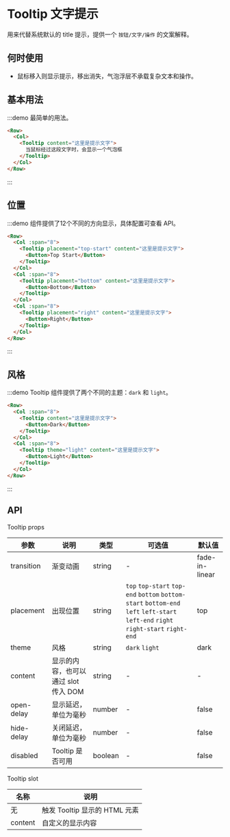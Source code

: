 # Tooltip 文字提示

用来代替系统默认的 title 提示，提供一个 `按钮/文字/操作` 的文案解释。

## 何时使用

- 鼠标移入则显示提示，移出消失，气泡浮层不承载复杂文本和操作。

## 基本用法

:::demo 最简单的用法。

```html
<Row>
  <Col> 
    <Tooltip content="这里是提示文字">
      当鼠标经过这段文字时，会显示一个气泡框
    </Tooltip>
  </Col>
</Row>
```
:::

## 位置

:::demo 组件提供了12个不同的方向显示，具体配置可查看 API。

```html
<Row>
  <Col :span="8">
    <Tooltip placement="top-start" content="这里是提示文字">
      <Button>Top Start</Button>
    </Tooltip>
  </Col>
  <Col :span="8">
    <Tooltip placement="bottom" content="这里是提示文字">
      <Button>Bottom</Button>
    </Tooltip>
  </Col>
  <Col :span="8">
    <Tooltip placement="right" content="这里是提示文字">
      <Button>Right</Button>
    </Tooltip>
  </Col>
</Row>
```
:::

## 风格

:::demo Tooltip 组件提供了两个不同的主题：`dark` 和 `light`。

```html
<Row>
  <Col :span="8">
    <Tooltip content="这里是提示文字">
      <Button>Dark</Button>
    </Tooltip>
  </Col>
  <Col :span="8">
    <Tooltip theme="light" content="这里是提示文字">
      <Button>Light</Button>
    </Tooltip>
  </Col>
</Row>
```
:::

## API

Tooltip props

| 参数 | 说明 | 类型 | 可选值 | 默认值 |
|---- |---- |---- |---- |---- |
| transition | 渐变动画 | string | - | fade-in-linear |
| placement | 出现位置 | string | `top` `top-start` `top-end` `bottom` `bottom-start` `bottom-end` `left` `left-start` `left-end` `right` `right-start` `right-end` | top |
| theme | 风格 | string | `dark` `light` | dark |
| content | 显示的内容，也可以通过 slot 传入 DOM | string | - | - |
| open-delay | 显示延迟，单位为毫秒 | number | - | false |
| hide-delay | 关闭延迟，单位为毫秒 | number | - | false |
| disabled | Tooltip 是否可用 | boolean | - | false |

Tooltip slot

| 名称 | 说明 |
|---- |---- |
| 无 | 触发 Tooltip 显示的 HTML 元素 |
| content | 自定义的显示内容 |

<script>
  import Row from '@/components/row';
  import Col from '@/components/col';
  import Tooltip from '@/components/tooltip';
  import Button from '@/components/button';

  export default {
    components: {
      Row,
      Col,
      Button,
      Tooltip,
    },
  };
</script>
<style lang="scss" scoped>
</style>